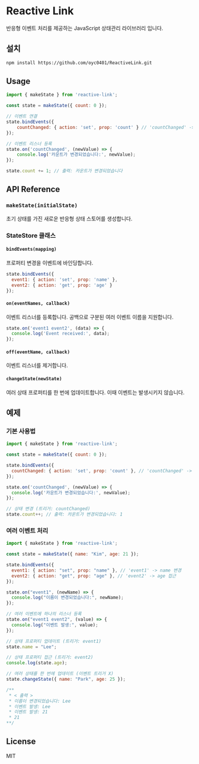# Reactive Link

반응형 이벤트 처리를 제공하는 JavaScript 상태관리 라이브러리 입니다.

## 설치

```bash
npm install https://github.com/oyc0401/ReactiveLink.git
```

## Usage

```javascript
import { makeState } from 'reactive-link';

const state = makeState({ count: 0 });

// 이벤트 연결
state.bindEvents({
    countChanged: { action: 'set', prop: 'count' } // 'countChanged' -> count 변경
});

// 이벤트 리스너 등록
state.on('countChanged', (newValue) => {
    console.log('카운트가 변경되었습니다:', newValue);
});

state.count += 1; // 출력: 카운트가 변경되었습니다
```

## API Reference

### `makeState(initialState)`
초기 상태를 가진 새로운 반응형 상태 스토어를 생성합니다.

### StateStore 클래스

#### `bindEvents(mapping)`
프로퍼티 변경을 이벤트에 바인딩합니다.

```javascript
state.bindEvents({
  event1: { action: 'set', prop: 'name' },
  event2: { action: 'get', prop: 'age' }
});
```

#### `on(eventNames, callback)`
이벤트 리스너를 등록합니다. 공백으로 구분된 여러 이벤트 이름을 지원합니다.

```javascript
state.on('event1 event2', (data) => {
  console.log('Event received:', data);
});
```

#### `off(eventName, callback)`
이벤트 리스너를 제거합니다.

#### `changeState(newState)`
여러 상태 프로퍼티를 한 번에 업데이트합니다.
이때 이벤트는 발생시키지 않습니다.

## 예제

### 기본 사용법
```javascript
import { makeState } from 'reactive-link';

const state = makeState({ count: 0 });

state.bindEvents({
  countChanged: { action: 'set', prop: 'count' }, // 'countChanged' -> count 변경
});

state.on('countChanged', (newValue) => {
  console.log('카운트가 변경되었습니다:', newValue);
});

// 상태 변경 (트리거: countChanged)
state.count++; // 출력: 카운트가 변경되었습니다: 1
```

### 여러 이벤트 처리
```javascript
import { makeState } from 'reactive-link';

const state = makeState({ name: "Kim", age: 21 });

state.bindEvents({
  event1: { action: "set", prop: "name" }, // 'event1' -> name 변경
  event2: { action: "get", prop: "age" }, // 'event2' -> age 접근
});

state.on("event1", (newName) => {
  console.log("이름이 변경되었습니다:", newName);
});

// 여러 이벤트에 하나의 리스너 등록
state.on("event1 event2", (value) => {
  console.log("이벤트 발생:", value);
});

// 상태 프로퍼티 업데이트 (트리거: event1)
state.name = "Lee";

// 상태 프로퍼티 접근 (트리거: event2)
console.log(state.age);

// 여러 상태를 한 번에 업데이트 (이벤트 트리거 X)
state.changeState({ name: "Park", age: 25 });

/**
 * < 출력 >
 * 이름이 변경되었습니다: Lee
 * 이벤트 발생: Lee
 * 이벤트 발생: 21
 * 21
**/

```

## License

MIT

